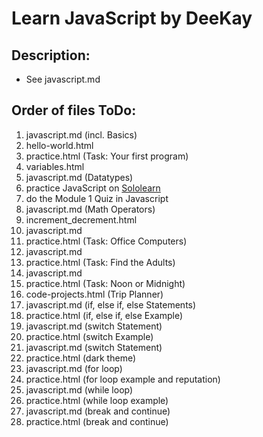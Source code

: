 <h1>Learn JavaScript by DeeKay</h1>
<h2>Description:</h2>
<ul>
    <li>See javascript.md</li>
</ul>
<h2>Order of files ToDo:</h2>
<ol>
    <li>javascript.md (incl. Basics)</li>    
    <li>hello-world.html</li>
    <li>practice.html (Task: Your first program)</li>
    <li>variables.html</li>
    <li>javascript.md (Datatypes)</li>
    <li>practice JavaScript on <a href="https://www.sololearn.com/">Sololearn</a></li>
    <li>do the Module 1 Quiz in Javascript</li>
    <li>javascript.md (Math Operators)</li>
    <li>increment_decrement.html</li>
    <li>javascript.md</li>
    <li>practice.html (Task: Office Computers)</li>
    <li>javascript.md</li>
    <li>practice.html (Task: Find the Adults)</li>
    <li>javascript.md</li>
    <li>practice.html (Task: Noon or Midnight)</li>
    <li>code-projects.html (Trip Planner)</li>
    <li>javascript.md (if, else if, else Statements)</li>
    <li>practice.html (if, else if, else Example)</li>
    <li>javascript.md (switch Statement)</li>
    <li>practice.html (switch Example)</li>
    <li>javascript.md (switch Statement)</li>
    <li>practice.html (dark theme)</li>
    <li>javascript.md (for loop)</li>
    <li>practice.html (for loop example and reputation)</li>
    <li>javascript.md (while loop)</li>
    <li>practice.html (while loop example)</li>
    <li>javascript.md (break and continue)</li>
    <li>practice.html (break and continue)</li>
</ol>
